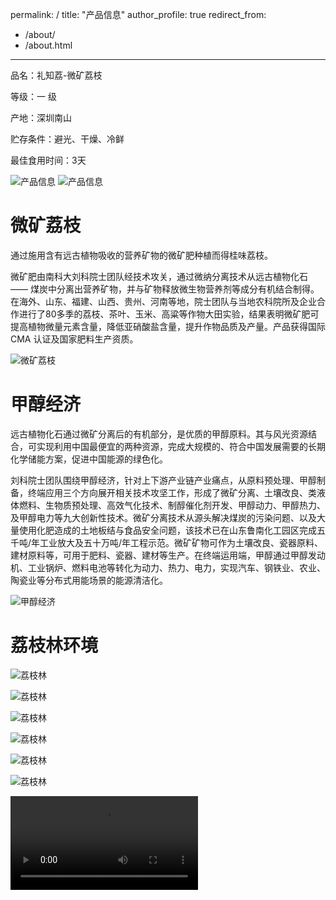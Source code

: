 
permalink: /
title:  "产品信息"
author_profile: true
redirect_from: 
  - /about/
  - /about.html
---

品名：礼知荔-微矿荔枝

等级：一    级

产地：深圳南山

贮存条件：避光、干燥、冷鲜

最佳食用时间：3天

![产品信息](./first_page.png "产品信息")
![产品信息](./1.png "产品信息")



微矿荔枝
======
  通过施用含有远古植物吸收的营养矿物的微矿肥种植而得桂味荔枝。
  
   微矿肥由南科大刘科院士团队经技术攻关，通过微纳分离技术从远古植物化石 —— 煤炭中分离出营养矿物，并与矿物释放微生物营养剂等成分有机结合制得。在海外、山东、福建、山西、贵州、河南等地，院士团队与当地农科院所及企业合作进行了80多季的荔枝、茶叶、玉米、高粱等作物大田实验，结果表明微矿肥可提高植物微量元素含量，降低亚硝酸盐含量，提升作物品质及产量。产品获得国际 CMA 认证及国家肥料生产资质。

  ![微矿荔枝](./3.png "产品信息")

甲醇经济
======
  远古植物化石通过微矿分离后的有机部分，是优质的甲醇原料。其与风光资源结合，可实现利用中国最便宜的两种资源，完成大规模的、符合中国发展需要的长期
化学储能方案，促进中国能源的绿色化。

  刘科院士团队围绕甲醇经济，针对上下游产业链产业痛点，从原料预处理、甲醇制备，终端应用三个方向展开相关技术攻坚工作，形成了微矿分离、土壤改良、类液体燃料、生物质预处理、高效气化技术、制醇催化剂开发、甲醇动力、甲醇热力、及甲醇电力等九大创新性技术。微矿分离技术从源头解决煤炭的污染问题、以及大量使用化肥造成的土地板结与食品安全问题，该技术已在山东鲁南化工园区完成五千吨/年工业放大及五十万吨/年工程示范。微矿矿物可作为土壤改良、瓷器原料、建材原料等，可用于肥料、瓷器、建材等生产。在终端运用端，甲醇通过甲醇发动机、工业锅炉、燃料电池等转化为动力、热力、电力，实现汽车、钢铁业、农业、陶瓷业等分布式用能场景的能源清洁化。

 ![甲醇经济](./4.png "产品信息")

 荔枝林环境
======

![荔枝林](./5.png "产品信息")

![荔枝林](./6.png "产品信息")

![荔枝林](./7.png "产品信息")

![荔枝林](./8.png "产品信息")

![荔枝林](./9.png "产品信息")

![荔枝林](./10.png "产品信息")

<video src ="./11.mp4"></.video>
